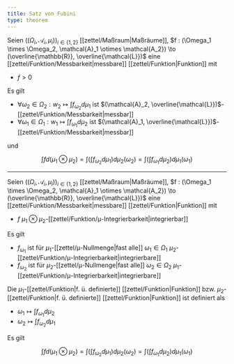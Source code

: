 ```yaml
---
title: Satz von Fubini
type: theorem
---
```


Seien $((\Omega_i, \mathcal{A}_i, \mu_i))_{i \in \{ 1, 2 \}}$ [[zettel/Maßraum|Maßräume]], $f : (\Omega_1 \times \Omega_2, \mathcal{A}_1 \otimes \mathcal{A_2}) \to (\overline{\mathbb{R}}, \overline{\mathcal{L}})$ eine [[zettel/Funktion/Messbarkeit|messbare]] [[zettel/Funktion|Funktion]] mit
- $f \gt 0$

Es gilt
- $\forall \omega_2 \in \Omega_2 : w_2 \mapsto \int f_{\omega_2} d\mu_1$ ist $(\mathcal{A}_2, \overline{\mathcal{L}})$-[[zettel/Funktion/Messbarkeit|messbar]]
- $\forall \omega_1 \in \Omega_1 : w_1 \mapsto \int f_{\omega_1} d\mu_2$ ist $(\mathcal{A}_1, \overline{\mathcal{L}})$-[[zettel/Funktion/Messbarkeit|messbar]]

und 

$$
	\int f d(\mu_1 \otimes \mu_2) = \int\left( \int f_{\omega_2} d\mu_1 \right) d\mu_2(\omega_2) = \int\left( \int f_{\omega_1} d\mu_2 \right) d\mu_1(\omega_1)
$$

---

Seien $((\Omega_i, \mathcal{A}_i, \mu_i))_{i \in \{ 1, 2 \}}$ [[zettel/Maßraum|Maßräume]], $f : (\Omega_1 \times \Omega_2, \mathcal{A}_1 \otimes \mathcal{A_2}) \to (\overline{\mathbb{R}}, \overline{\mathcal{L}})$ eine [[zettel/Funktion/Messbarkeit|messbare]] [[zettel/Funktion|Funktion]] mit
- $f$ $\mu_1 \otimes \mu_2$-[[zettel/Funktion/μ-Integrierbarkeit|integrierbar]]

Es gilt
- $f_{\omega_1}$ ist für $\mu_1$-[[zettel/μ-Nullmenge|fast alle]] $\omega_1 \in \Omega_1$ $\mu_2$-[[zettel/Funktion/μ-Integrierbarkeit|integrierbare]]
- $f_{\omega_2}$ ist für $\mu_2$-[[zettel/μ-Nullmenge|fast alle]] $\omega_2 \in \Omega_2$ $\mu_1$-[[zettel/Funktion/μ-Integrierbarkeit|integrierbare]]

Die $\mu_1$-[[zettel/Funktion|f. ü. definierte]] [[zettel/Funktion|Funktion]] bzw. $\mu_2$-[[zettel/Funktion|f. ü. definierte]] [[zettel/Funktion|Funktion]] ist definiert als
- $\omega_1 \mapsto \int f_{\omega_1} d\mu_2$
- $\omega_2 \mapsto \int f_{\omega_2} d\mu_1$

Es gilt

$$
	\int f d(\mu_1 \otimes \mu_2) = \int\left( \int f_{\omega_2} d\mu_1 \right) d\mu_2(\omega_2) = \int\left( \int f_{\omega_1} d\mu_2 \right) d\mu_1(\omega_1)
$$